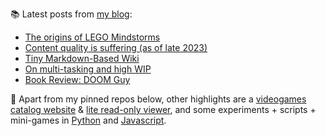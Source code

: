 
📚 Latest posts from <a href="https://blog.kartones.net/">my blog</a>:

<!--START_SECTION:blogposts-->
* [The origins of LEGO Mindstorms](https:&#x2F;&#x2F;blog.kartones.net&#x2F;post&#x2F;origins-of-lego-mindstorms&#x2F;)
* [Content quality is suffering (as of late 2023)](https:&#x2F;&#x2F;blog.kartones.net&#x2F;post&#x2F;content-quality-is-suffering-2023&#x2F;)
* [Tiny Markdown-Based Wiki](https:&#x2F;&#x2F;blog.kartones.net&#x2F;post&#x2F;tiny-markdown-wiki&#x2F;)
* [On multi-tasking and high WIP](https:&#x2F;&#x2F;blog.kartones.net&#x2F;post&#x2F;multitasking-and-high-wip&#x2F;)
* [Book Review: DOOM Guy](https:&#x2F;&#x2F;blog.kartones.net&#x2F;post&#x2F;book-review-doom-guy-john-romero&#x2F;)
<!--END_SECTION:blogposts-->


📌 Apart from my pinned repos below, other highlights are a [videogames catalog website](https://github.com/Kartones/finished-games#finished-games) & [lite read-only viewer](https://github.com/Kartones/fg-viewer#finished-games-viewer), and some experiments + scripts + mini-games in [Python](https://github.com/Kartones/python#python-assorted-code) and [Javascript](https://github.com/Kartones/JSAssorted#javascript-assorted-code).

